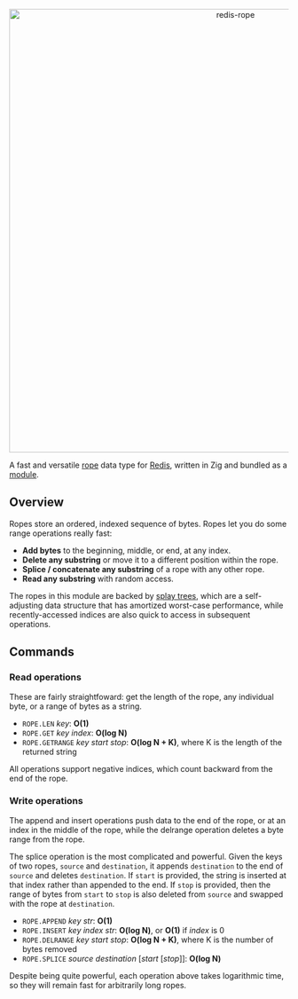 <p align="center">
<img src="https://i.imgur.com/j1mQdBH.png" alt="redis-rope" width="800">
</p>

A fast and versatile [rope](<https://en.wikipedia.org/wiki/Rope_(data_structure)>) data type for [Redis](https://redis.io), written in Zig and bundled as a [module](https://redis.io/docs/reference/modules/).

## Overview

Ropes store an ordered, indexed sequence of bytes. Ropes let you do some range operations really fast:

- **Add bytes** to the beginning, middle, or end, at any index.
- **Delete any substring** or move it to a different position within the rope.
- **Splice / concatenate any substring** of a rope with any other rope.
- **Read any substring** with random access.

The ropes in this module are backed by [splay trees](https://en.wikipedia.org/wiki/Splay_tree), which are a self-adjusting data structure that has amortized worst-case performance, while recently-accessed indices are also quick to access in subsequent operations.

## Commands

### Read operations

These are fairly straightfoward: get the length of the rope, any individual byte, or a range of bytes as a string.

- `ROPE.LEN` _key_: **O(1)**
- `ROPE.GET` _key_ _index_: **O(log N)**
- `ROPE.GETRANGE` _key_ _start_ _stop_: **O(log N + K)**, where K is the length of the returned string

All operations support negative indices, which count backward from the end of the rope.

### Write operations

The append and insert operations push data to the end of the rope, or at an index in the middle of the rope, while the delrange operation deletes a byte range from the rope.

The splice operation is the most complicated and powerful. Given the keys of two ropes, `source` and `destination`, it appends `destination` to the end of `source` and deletes `destination`. If `start` is provided, the string is inserted at that index rather than appended to the end. If `stop` is provided, then the range of bytes from `start` to `stop` is also deleted from `source` and swapped with the rope at `destination`.

- `ROPE.APPEND` _key_ _str_: **O(1)**
- `ROPE.INSERT` _key_ _index_ _str_: **O(log N)**, or **O(1)** if _index_ is 0
- `ROPE.DELRANGE` _key_ _start_ _stop_: **O(log N + K)**, where K is the number of bytes removed
- `ROPE.SPLICE` _source_ _destination_ [_start_ \[_stop_\]]: **O(log N)**

Despite being quite powerful, each operation above takes logarithmic time, so they will remain fast for arbitrarily long ropes.
